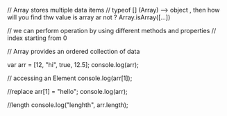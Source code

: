 // Array stores multiple data items
// typeof [] (Array) --> object , then how will you find thw value is array ar not ? Array.isArray([...])

// we can perform operation by using different methods and properties
// index starting from 0

// Array provides an ordered collection of data

var arr = [12, "hi", true, 12.5];
console.log(arr);

// accessing an Element
console.log(arr[1]);

//replace
arr[1] = "hello";
console.log(arr);

//length
console.log("lenghth", arr.length);
